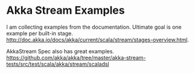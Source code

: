 # Akka Stream Examples

I am collecting examples from the documentation. Ultimate goal is one example per built-in stage. http://doc.akka.io/docs/akka/current/scala/stream/stages-overview.html.

AkkaStream Spec also has great examples. https://github.com/akka/akka/tree/master/akka-stream-tests/src/test/scala/akka/stream/scaladsl
